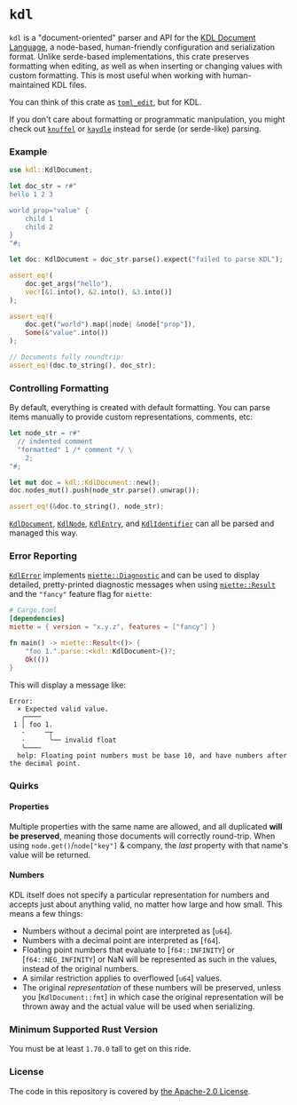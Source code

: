 # `kdl`

`kdl` is a "document-oriented" parser and API for the [KDL Document
Language](https://kdl.dev), a node-based, human-friendly configuration and
serialization format. Unlike serde-based implementations, this crate
preserves formatting when editing, as well as when inserting or changing
values with custom formatting. This is most useful when working with
human-maintained KDL files.

You can think of this crate as
[`toml_edit`](https://crates.io/crates/toml_edit), but for KDL.

If you don't care about formatting or programmatic manipulation, you might
check out [`knuffel`](https://crates.io/crates/knuffel) or
[`kaydle`](https://crates.io/crates/kaydle) instead for serde (or
serde-like) parsing.

### Example

```rust
use kdl::KdlDocument;

let doc_str = r#"
hello 1 2 3

world prop="value" {
    child 1
    child 2
}
"#;

let doc: KdlDocument = doc_str.parse().expect("failed to parse KDL");

assert_eq!(
    doc.get_args("hello"),
    vec![&1.into(), &2.into(), &3.into()]
);

assert_eq!(
    doc.get("world").map(|node| &node["prop"]),
    Some(&"value".into())
);

// Documents fully roundtrip:
assert_eq!(doc.to_string(), doc_str);
```

### Controlling Formatting

By default, everything is created with default formatting. You can parse
items manually to provide custom representations, comments, etc:

```rust
let node_str = r#"
  // indented comment
  "formatted" 1 /* comment */ \
    2;
"#;

let mut doc = kdl::KdlDocument::new();
doc.nodes_mut().push(node_str.parse().unwrap());

assert_eq!(&doc.to_string(), node_str);
```

[`KdlDocument`], [`KdlNode`], [`KdlEntry`], and [`KdlIdentifier`] can all
be parsed and managed this way.

### Error Reporting

[`KdlError`] implements [`miette::Diagnostic`] and can be used to display
detailed, pretty-printed diagnostic messages when using [`miette::Result`]
and the `"fancy"` feature flag for `miette`:

```toml
# Cargo.toml
[dependencies]
miette = { version = "x.y.z", features = ["fancy"] }
```

```rust
fn main() -> miette::Result<()> {
    "foo 1.".parse::<kdl::KdlDocument>()?;
    Ok(())
}
```

This will display a message like:
```
Error:
  × Expected valid value.
   ╭────
 1 │ foo 1.
   ·     ─┬
   ·      ╰── invalid float
   ╰────
  help: Floating point numbers must be base 10, and have numbers after the decimal point.
```

### Quirks

#### Properties

Multiple properties with the same name are allowed, and all duplicated
**will be preserved**, meaning those documents will correctly round-trip.
When using `node.get()`/`node["key"]` & company, the _last_ property with
that name's value will be returned.

#### Numbers

KDL itself does not specify a particular representation for numbers and
accepts just about anything valid, no matter how large and how small. This
means a few things:

* Numbers without a decimal point are interpreted as [`u64`].
* Numbers with a decimal point are interpreted as [`f64`].
* Floating point numbers that evaluate to [`f64::INFINITY`] or
  [`f64::NEG_INFINITY`] or NaN will be represented as such in the values,
  instead of the original numbers.
* A similar restriction applies to overflowed [`u64`] values.
* The original _representation_ of these numbers will be preserved, unless
  you [`KdlDocument::fmt`] in which case the original representation will be
  thrown away and the actual value will be used when serializing.

### Minimum Supported Rust Version

You must be at least `1.70.0` tall to get on this ride.

### License

The code in this repository is covered by [the Apache-2.0
License](LICENSE.md).

[`KdlDocument`]: https://docs.rs/kdl/latest/kdl/struct.KdlDocument.html
[`KdlNode`]: https://docs.rs/kdl/latest/kdl/struct.KdlNode.html
[`KdlEntry`]: https://docs.rs/kdl/latest/kdl/struct.KdlEntry.html
[`KdlIdentifier`]: https://docs.rs/kdl/latest/kdl/struct.KdlIdentifier.html
[`KdlError`]: https://docs.rs/kdl/latest/kdl/struct.KdlError.html
[`miette::Diagnostic`]: https://docs.rs/miette/latest/miette/trait.Diagnostic.html
[`miette::Result`]: https://docs.rs/miette/latest/miette/type.Result.html
